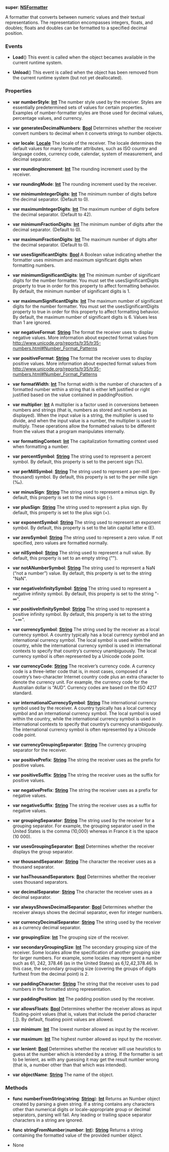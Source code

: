 **super**: **[NSFormatter](NSFormatter.md)**

A formatter that converts between numeric values and their textual representations. The representation encompasses integers, floats, and doubles; floats and doubles can be formatted to a specified decimal position.

### Events

* **Load**()
This event is called when the object becames available in the current runtime system.

* **Unload**()
This event is called when the object has been removed from the current runtime system (but not yet deallocated).



### Properties

* **var** **numberStyle**: **[Int](../gravity/int.md)**
The number style used by the receiver. Styles are essentially predetermined sets of values for certain properties. Examples of number-formatter styles are those used for decimal values, percentage values, and currency.

* **var** **generatesDecimalNumbers**: **[Bool](../gravity/bool.md)**
Determines whether the receiver convert numbers to decimal when it converts strings to number objects.

* **var** **locale**: **[Locale](Locale.md)**
The locale of the receiver. The locale determines the default values for many formatter attributes, such as ISO country and language codes, currency code, calendar, system of measurement, and decimal separator.

* **var** **roundingIncrement**: **[Int](../gravity/int.md)**
The rounding increment used by the receiver.

* **var** **roundingMode**: **[Int](../gravity/int.md)**
The rounding increment used by the receiver.

* **var** **minimumIntegerDigits**: **[Int](../gravity/int.md)**
The minimum number of digits before the decimal separator. (Default to 0).

* **var** **maximumIntegerDigits**: **[Int](../gravity/int.md)**
The maximum number of digits before the decimal separator. (Default to 42).

* **var** **minimumFractionDigits**: **[Int](../gravity/int.md)**
The minimum number of digits after the decimal separator. (Default to 0).

* **var** **maximumFractionDigits**: **[Int](../gravity/int.md)**
The maximum number of digits after the decimal separator. (Default to 0).

* **var** **usesSignificantDigits**: **[Bool](../gravity/bool.md)**
A Boolean value indicating whether the formatter uses minimum and maximum significant digits when formatting numbers.

* **var** **minimumSignificantDigits**: **[Int](../gravity/int.md)**
The minimum number of significant digits for the number formatter. You must set the usesSignificantDigits property to true in order for this property to affect formatting behavior. By default, the minimum number of significant digits is 1.

* **var** **maximumSignificantDigits**: **[Int](../gravity/int.md)**
The maximum number of significant digits for the number formatter. You must set the usesSignificantDigits property to true in order for this property to affect formatting behavior. By default, the maximum number of significant digits is 6. Values less than 1 are ignored.

* **var** **negativeFormat**: **[String](../gravity/string.md)**
The format the receiver uses to display negative values. More information about expected format values from http://www.unicode.org/reports/tr35/tr35-numbers.html#Number_Format_Patterns

* **var** **positiveFormat**: **[String](../gravity/string.md)**
The format the receiver uses to display positive values. More information about expected format values from http://www.unicode.org/reports/tr35/tr35-numbers.html#Number_Format_Patterns

* **var** **formatWidth**: **[Int](../gravity/int.md)**
The format width is the number of characters of a formatted number within a string that is either left justified or right justified based on the value contained in paddingPosition.

* **var** **multiplier**: **[Int](../gravity/int.md)**
A multiplier is a factor used in conversions between numbers and strings (that is, numbers as stored and numbers as displayed). When the input value is a string, the multiplier is used to divide, and when the input value is a number, the multiplier is used to multiply. These operations allow the formatted values to be different from the values that a program manipulates internally.

* **var** **formattingContext**: **[Int](../gravity/int.md)**
The capitalization formatting context used when formatting a number.

* **var** **percentSymbol**: **[String](../gravity/string.md)**
The string used to represent a percent symbol. By default, this property is set to the percent sign (%).

* **var** **perMillSymbol**: **[String](../gravity/string.md)**
The string used to represent a per-mill (per-thousand) symbol. By default, this property is set to the per mille sign (‰).

* **var** **minusSign**: **[String](../gravity/string.md)**
The string used to represent a minus sign. By default, this property is set to the minus sign (-).

* **var** **plusSign**: **[String](../gravity/string.md)**
The string used to represent a plus sign. By default, this property is set to the plus sign (+).

* **var** **exponentSymbol**: **[String](../gravity/string.md)**
The string used to represent an exponent symbol. By default, this property is set to the latin capital letter e (E).

* **var** **zeroSymbol**: **[String](../gravity/string.md)**
The string used to represent a zero value. If not specified, zero values are formatted normally.

* **var** **nilSymbol**: **[String](../gravity/string.md)**
The string used to represent a null value. By default, this property is set to an empty string ("").

* **var** **notANumberSymbol**: **[String](../gravity/string.md)**
The string used to represent a NaN (“not a number”) value. By default, this property is set to the string "NaN".

* **var** **negativeInfinitySymbol**: **[String](../gravity/string.md)**
The string used to represent a negative infinity symbol. By default, this property is set to the string "-∞".

* **var** **positiveInfinitySymbol**: **[String](../gravity/string.md)**
The string used to represent a positive infinity symbol. By default, this property is set to the string "+∞".

* **var** **currencySymbol**: **[String](../gravity/string.md)**
The string used by the receiver as a local currency symbol. A country typically has a local currency symbol and an international currency symbol. The local symbol is used within the country, while the international currency symbol is used in international contexts to specify that country’s currency unambiguously. The local currency symbol is often represented by a Unicode code point.

* **var** **currencyCode**: **[String](../gravity/string.md)**
The receiver’s currency code. A currency code is a three-letter code that is, in most cases, composed of a country’s two-character Internet country code plus an extra character to denote the currency unit. For example, the currency code for the Australian dollar is “AUD”. Currency codes are based on the ISO 4217 standard.

* **var** **internationalCurrencySymbol**: **[String](../gravity/string.md)**
The international currency symbol used by the receiver. A country typically has a local currency symbol and an international currency symbol. The local symbol is used within the country, while the international currency symbol is used in international contexts to specify that country’s currency unambiguously. The international currency symbol is often represented by a Unicode code point.

* **var** **currencyGroupingSeparator**: **[String](../gravity/string.md)**
The currency grouping separator for the receiver.

* **var** **positivePrefix**: **[String](../gravity/string.md)**
The string the receiver uses as the prefix for positive values.

* **var** **positiveSuffix**: **[String](../gravity/string.md)**
The string the receiver uses as the suffix for positive values.

* **var** **negativePrefix**: **[String](../gravity/string.md)**
The string the receiver uses as a prefix for negative values.

* **var** **negativeSuffix**: **[String](../gravity/string.md)**
The string the receiver uses as a suffix for negative values.

* **var** **groupingSeparator**: **[String](../gravity/string.md)**
The string used by the receiver for a grouping separator. For example, the grouping separator used in the United States is the comma (10,000) whereas in France it is the space (10 000).

* **var** **usesGroupingSeparator**: **[Bool](../gravity/bool.md)**
Determines whether the receiver displays the group separator.

* **var** **thousandSeparator**: **[String](../gravity/string.md)**
The character the receiver uses as a thousand separator.

* **var** **hasThousandSeparators**: **[Bool](../gravity/bool.md)**
Determines whether the receiver uses thousand separators.

* **var** **decimalSeparator**: **[String](../gravity/string.md)**
The character the receiver uses as a decimal separator.

* **var** **alwaysShowsDecimalSeparator**: **[Bool](../gravity/bool.md)**
Determines whether the receiver always shows the decimal separator, even for integer numbers.

* **var** **currencyDecimalSeparator**: **[String](../gravity/string.md)**
The string used by the receiver as a currency decimal separator.

* **var** **groupingSize**: **[Int](../gravity/int.md)**
The grouping size of the receiver.

* **var** **secondaryGroupingSize**: **[Int](../gravity/int.md)**
The secondary grouping size of the receiver. Some locales allow the specification of another grouping size for larger numbers. For example, some locales may represent a number such as 61, 242, 378.46 (as in the United States) as 6,12,42,378.46. In this case, the secondary grouping size (covering the groups of digits furthest from the decimal point) is 2.

* **var** **paddingCharacter**: **[String](../gravity/string.md)**
The string that the receiver uses to pad numbers in the formatted string representation.

* **var** **paddingPosition**: **[Int](../gravity/int.md)**
The padding position used by the receiver.

* **var** **allowsFloats**: **[Bool](../gravity/bool.md)**
Determines whether the receiver allows as input floating-point values (that is, values that include the period character [.]). By default, floating point values are allowed.

* **var** **minimum**: **[Int](../gravity/int.md)**
The lowest number allowed as input by the receiver.

* **var** **maximum**: **[Int](../gravity/int.md)**
The highest number allowed as input by the receiver.

* **var** **lenient**: **[Bool](../gravity/bool.md)**
Determines whether the receiver will use heuristics to guess at the number which is intended by a string. If the formatter is set to be lenient, as with any guessing it may get the result number wrong (that is, a number other than that which was intended).

* **var** **objectName**: **[String](../gravity/string.md)**
The name of the object.



### Methods

* **func** **numberFromString**(**string**: **[String](../gravity/string.md)**): <strong>[Int](../gravity/int.md)</strong> 
Returns an Number object created by parsing a given string. If a string contains any characters other than numerical digits or locale-appropriate group or decimal separators, parsing will fail. Any leading or trailing space separator characters in a string are ignored.

* **func** **stringFromNumber**(**number**: **[Int](../gravity/int.md)**): <strong>[String](../gravity/string.md)</strong> 
Returns a string containing the formatted value of the provided number object.



* None

